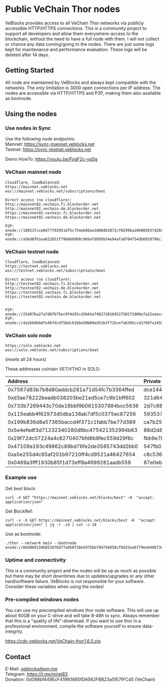 # Public VeChain Thor nodes

VeBlocks provides access to all VeChain Thor networks via publicly accessible HTTP/HTTPS connections. This is a community project to support all developers and allow them everywhere-access to the blockchain, without the need to have a full node with them.
I will not collect or chance any data coming/going to the nodes. There are just some logs kept for maintenance and performance evaluation. These logs will be deleted after 14 days. 

## Getting Started

All node are maintained by VeBlocks and always kept compatible with the networks. The only limitation is 3000 open connections per IP address. The nodes are accessible via HTTP/HTTPS and P2P, making them also available as bootnode.


## Using the nodes

### Use nodes in Sync
Use the following node endpoints:   
Mainnet: https://sync-mainnet.veblocks.net   
Testnet: https://sync-testnet.veblocks.net   


Demo HowTo: https://youtu.be/FogF2c-ypSg
   


### VeChain mainnet node
```
Cloudflare, loadbalanced:
https://mainnet.veblocks.net
wss://mainnet.veblocks.net/subscriptions/beat

Direct access (no cloudflare):
http://mainnet02.vechain.fi.blockorder.net
http://mainnet02.vechain.de.blockorder.net
https://mainnet02.vechain.fi.blockorder.net
https://mainnet02.vechain.de.blockorder.net

P2P:    enode://10021fcce0d77702951df5c754eb98ae1008db3872cf0299ba206005037d26843d114db41e9a19c63e2b483c5f708a542a2143cf65b551283f848ae70cb38d99@116.202.112.204:11235
P2P:    enode://a56d8fb1ea622651f79b669d60c969afd895b54e94afa0704754db6920796c17df44613a54f9e3abfbde46bc9760a9eb0896cbd15174f84a8af19cbb31f5f42b@65.109.33.133:11235
```

### VeChain testnet node
```
Cloudflare, loadbalanced:
https://testnet.veblocks.net 
wss://testnet.veblocks.net/subscriptions/beat

Direct access (no cloudflare):
http://testnet02.vechain.fi.blockorder.net
http://testnet02.vechain.de.blockorder.net
https://testnet02.vechain.fi.blockorder.net
https://testnet02.vechain.de.blockorder.net


P2P:    enode://25d07ba27a7d87b75ec9f4d35cd3b64a7482720169527502f1800e7a22aeece8330a78f8b63f75c46d3bbd49d41ca15d426f380fedf525c4288a1d022df6d7e0@116.202.112.212:11235
P2P:    enode://4a2bb9bb8fe46fdcdf56dc01bbe50b09ed51b3f72bcefa6305cc41760fa145970c6ba6b8cf2c6659bb5410218632b05c455f2f16d918eaa93d839824b328bc2f@65.109.33.132:11235
```


### VeChain solo node
```
https://solo.veblocks.net
wss://solo.veblocks.net/subscriptions/beat
```
(resets all 24 hours)

These addresses cointain VET/VTHO in SOLO:


| Address        | Private Key|
| :------------- |:-----------|
 0x7567d83b7b8d80addcb281a71d54fc7b3364ffed| dce1443bd2ef0c2631adc1c67e5c93f13dc23a41c18b536effbbdcbcdb96fb65 
 0xd3ae78222beadb038203be21ed5ce7c9b1bff602| 321d6443bc6177273b5abf54210fe806d451d6b7973bccc2384ef78bbcd0bf51 
 0x733b7269443c70de16bbf9b0615307884bcc5636| 2d7c882bad2a01105e36dda3646693bc1aaaa45b0ed63fb0ce23c060294f3af2 
 0x115eabb4f62973d0dba138ab7df5c0375ec87256| 593537225b037191d322c3b1df585fb1e5100811b71a6f7fc7e29cca1333483e 
 0x199b836d8a57365baccd4f371c1fabb7be77d389| ca7b25fc980c759df5f3ce17a3d881d6e19a38e651fc4315fc08917edab41058 
 0x5e4efedf3d71232340280d8bc475421352994b63| 88d2d80b12b92feaa0da6d62309463d20408157723f2d7e799b6a74ead9a673b 
 0x29f72dc07224a4c6270407bfd6b8fec559d29f6c| fbb9e7ba5fe9969a71c6599052237b91adeb1e5fc0c96727b66e56ff5d02f9d0 
 0x47109a193c49862c89bd76fe2de3585743dd2bb0| 547fb081e73dc2e22b4aae5c60e2970b008ac4fc3073aebc27d41ace9c4f53e9 
 0xa5e255d4c65af201b97210ff4cd9521a46427654| c8c53657e41a8d669349fc287f57457bd746cb1fcfc38cf94d235deb2cfca81b 
 0x0489a3fff1930b85f1d73eff8a4699281aadb558| 87e0eba9c86c494d98353800571089f316740b0cb84c9a7cdf2fe5c9997c7966 



### Example use


Get best block: 
```
curl -X GET "https://mainnet.veblocks.net/blocks/best" -H  "accept: application/json"
```


Get BlockRef:
```
curl -s -X GET https://mainnet.veblocks.net/blocks/best -H  "accept: application/json" | jq -r .id | cut -c-18
```

Use as bootnode:
```
./thor --network main --bootnode enode://6bd860159b853d76d77a850f20e5975bb784756058cf8d32ea6f79eeb40b73e4dda5fbc05a6ca2764df2cd119f548b30162fcc9df63e956a8dd09923e712c1a6@95.216.240.98:11235
```
   

### Uptime and connectivity
This is a community project and the nodes will be up as much as possible but there may be short downtimes due to updates/upgrades or any other hard/software failure. VeBlocks is not responsible for your software. Consider these variables when using the nodes!

### Pre-compiled windows nodes
You can use my precompiled windows thor node software. This will use up about 60GB on your C-drive and will take 8-48h to sync. Always remember that this is a "quality of life"-download. If you want to use thor in a professional environment, compile the software yourself to ensure data-integrity.

https://cdn.veblocks.net/VeChain-thor1.6.0.zip

## Contact
E-Mail: veblocks@pm.me  
Telegram: https://t.me/mirei83   
Donation: 0xD88bf449EcF41993685fDA562FBB23a5fE7fFCd5 (VeChain)

